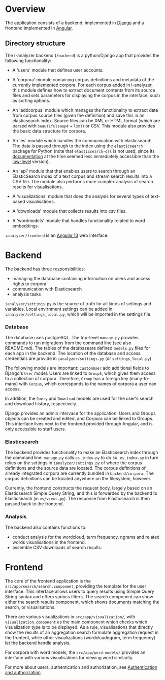 # Overview

The application consists of a backend, implemented in [Django](https://www.djangoproject.com/) and a frontend implemented in [Angular](https://angular.io/).

## Directory structure

The I-analyzer backend (`/backend`) is a python/Django app that provides the following functionality:

- A 'users' module that defines user accounts.

- A 'corpora' module containing corpus definitions and metadata of the currently implemented corpora. For each corpus added in I-analyzer, this module defines how to extract document contents from its source files and sets parameters for displaying the corpus in the interface, such as sorting options.

- An 'addcorpus' module which manages the functionality to extract data from corpus source files (given the definition) and save this in an elasticsearch index. Source files can be XML or HTML format (which are parsed with `beautifulsoup4` + `lxml`) or CSV. This module also provides the basic data structure for corpora.

- An 'es' module which handles the communication with elasticsearch. The data is passed through to the index using the `elasticsearch` package for Python (note that `elasticsearch-dsl` is not used, since its [documentation](https://elasticsearch-dsl.readthedocs.io/en/latest) at the time seemed less immediately accessible than the [low-level](https://www.elastic.co/guide/en/elasticsearch/reference/current/index.html) version).

- An 'api' module that that enables users to search through an ElasticSearch index of a text corpus and stream search results into a CSV file. The module also performs more complex analysis of search results for visualisations.

- A 'visualizations' module that does the analysis for several types of text-based visualisations.

- A 'downloads' module that collects results into csv files.

- A 'wordmodels' module that handles functionality related to word embeddings.

`ianalyzer/frontend` is an [Angular 13](https://angular.io/) web interface.

# Backend

The backend has three responsibilities:
- managing the database containing information on users and access rights to corpora
- communication with Elasticsearch
- analysis tasks

`ianalyzer/settings.py` is the source of truth for all kinds of settings and variables. Local envirnment settings can be added in `ianalyzer/settings_local.py`, which will be imported in the settings file.

### Database
The database uses postgreSQL. The top-level `manage.py` provides commands to run migrations from the command line (see also README.md). The tables of the databaseare defined `models.py` files for each app in the backend. The location of the database and access credentials are provide in `ianalyzer/settings.py` (or `settings_local.py`).

The following models are important: `CustomUser` add additional fields to Django's `User` model. Users are linked to `Group`s, which gives them access to a collection of corpora. Therefore, `Group` has a foreign key (many-to-many) with `Corpus`, which corresponds to the names of corpora a user can access.

In addition, the `Query` and `Download` models are used for the user's search and download history, respectively.

Django provides an admin intervace for the application: Users and Groups objects can be created and edited, and Corpora can be linked to Groups. This interface lives next to the frontend provided through Angular, and is only accessible to staff users.

### Elasticsearch
The backend provides functionality to make an Elasticsearch index through the command line: `manage.py` calls `es_index.py` to do so. `es_index.py` in turn relies on the settings in `ianalyzer/settings.py` of where the corpus definitions and the source data are located. The corpus definitions of already integrated corpora are currently bundled in `backend/corpora`. The corpus definitions can be located anywhere on the filesystem, however.

Currently, the frontend constructs the request body, largely based on an Elasticsearch Simple Query String, and this is forwarded by the backend to Elasticsearch (in `es/views.py`). The response from Elasticsearch is then passed back to the frontend.

### Analysis
The backend also contains functions to:
- conduct analysis for the wordcloud, term frequency, ngrams and related words visualisations in the frontend.
- assemble CSV downloads of search results.

# Frontend

The core of the frontend application is the `src/app/search/search.component`, providing the template for the user interface. This interface allows users to query results using Simple Query String syntax and offers various filters. The search component can show either the search results component, which shows documents matching the search, or visualisations.

There are various visualizations in `src/app/visualization/`, with `visualization.component` as the main component which checks which visualization type is to be displayed. As a rule, visualisations that directly show the results of an aggregation search formulate aggregation request in the frontent, while other visualizations (wordcloudngram, term frequency) let the backend handle analysis.

For corpora with word models, the `src/app/word-models/` provides an interface with various visualisations for viewing word similarity.


For more about users, authentication and authorization, see [Authentication and authorization](./Authentication-and-authorization.md)
